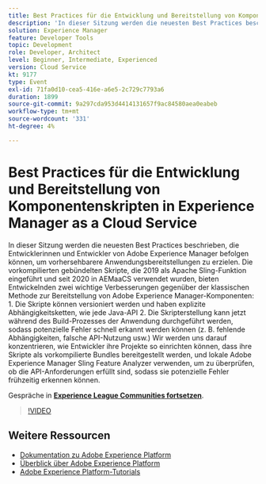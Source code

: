 ```yaml
---
title: Best Practices für die Entwicklung und Bereitstellung von Komponentenskripten in Experience Manager as a Cloud Service
description: 'In dieser Sitzung werden die neuesten Best Practices beschrieben, die Entwicklerinnen und Entwickler von Adobe Experience Manager befolgen können, um vorhersehbarere Anwendungsbereitstellungen zu erzielen. Die vorkompilierten gebündelten Skripte, die 2019 als Apache Sling-Funktion eingeführt und seit 2020 in AEMaaCS verwendet wurden, bieten Entwicklerinnen und Entwicklern zwei wichtige Verbesserungen gegenüber der klassischen Methode zur Bereitstellung von Adobe Experience Manager-Komponenten: 1. Die Skripte können versioniert werden und haben explizite Abhängigkeitsketten, wie jede Java-API 2. Die Skripterstellung kann jetzt während des Build-Prozesses der Anwendung durchgeführt werden, sodass potenzielle Fehler schnell erkannt werden können (z. B. fehlende Abhängigkeiten, falsche API-Nutzung usw.) Wir werden uns darauf konzentrieren, wie Entwickler ihre Projekte so einrichten können, dass ihre Skripte als vorkompilierte Bundles bereitgestellt werden, und lokale Adobe Experience Manager Sling Feature Analyzer verwenden, um zu überprüfen, ob die API-Anforderungen erfüllt sind, sodass sie potenzielle Fehler frühzeitig erkennen können.'
solution: Experience Manager
feature: Developer Tools
topic: Development
role: Developer, Architect
level: Beginner, Intermediate, Experienced
version: Cloud Service
kt: 9177
type: Event
exl-id: 71fa0d10-cea5-416e-a6e5-2c729c7793a6
duration: 1899
source-git-commit: 9a297cda953d4414131657f9ac84580aea0eabeb
workflow-type: tm+mt
source-wordcount: '331'
ht-degree: 4%

---
```


# Best Practices für die Entwicklung und Bereitstellung von Komponentenskripten in Experience Manager as a Cloud Service

In dieser Sitzung werden die neuesten Best Practices beschrieben, die Entwicklerinnen und Entwickler von Adobe Experience Manager befolgen können, um vorhersehbarere Anwendungsbereitstellungen zu erzielen. Die vorkompilierten gebündelten Skripte, die 2019 als Apache Sling-Funktion eingeführt und seit 2020 in AEMaaCS verwendet wurden, bieten Entwickelnden zwei wichtige Verbesserungen gegenüber der klassischen Methode zur Bereitstellung von Adobe Experience Manager-Komponenten: 1. Die Skripte können versioniert werden und haben explizite Abhängigkeitsketten, wie jede Java-API 2. Die Skripterstellung kann jetzt während des Build-Prozesses der Anwendung durchgeführt werden, sodass potenzielle Fehler schnell erkannt werden können (z. B. fehlende Abhängigkeiten, falsche API-Nutzung usw.) Wir werden uns darauf konzentrieren, wie Entwickler ihre Projekte so einrichten können, dass ihre Skripte als vorkompilierte Bundles bereitgestellt werden, und lokale Adobe Experience Manager Sling Feature Analyzer verwenden, um zu überprüfen, ob die API-Anforderungen erfüllt sind, sodass sie potenzielle Fehler frühzeitig erkennen können.

Gespräche in **[Experience League Communities fortsetzen](https://adobe.ly/3zJrS0f)**.

>[!VIDEO](https://video.tv.adobe.com/v/337851/?quality=12&learn=on&hidetitle=true)

## Weitere Ressourcen

- [Dokumentation zu Adobe Experience Platform](https://experienceleague.adobe.com/docs/experience-platform.html?lang=de)
- [Überblick über Adobe Experience Platform](https://experienceleague.adobe.com/docs/experience-platform/landing/home.html?lang=de)
- [Adobe Experience Platform-Tutorials](https://experienceleague.adobe.com/docs/platform-learn/tutorials/overview.html?lang=de)
